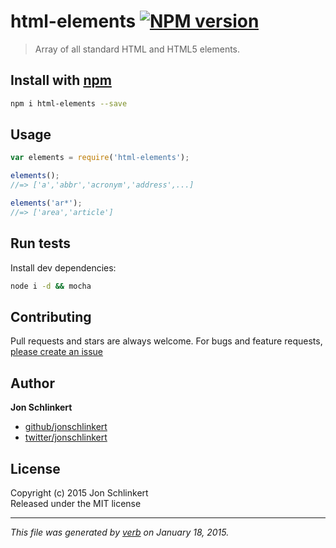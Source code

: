 # html-elements [![NPM version](https://badge.fury.io/js/html-elements.svg)](http://badge.fury.io/js/html-elements)

> Array of all standard HTML and HTML5 elements.

## Install with [npm](npmjs.org)

```bash
npm i html-elements --save
```

## Usage

```js
var elements = require('html-elements');

elements();
//=> ['a','abbr','acronym','address',...]

elements('ar*');
//=> ['area','article']
```


## Run tests

Install dev dependencies:

```bash
node i -d && mocha
```

## Contributing
Pull requests and stars are always welcome. For bugs and feature requests, [please create an issue](https://github.com/jonschlinkert/html-elements/issues)

## Author

**Jon Schlinkert**
 
+ [github/jonschlinkert](https://github.com/jonschlinkert)
+ [twitter/jonschlinkert](http://twitter.com/jonschlinkert) 

## License
Copyright (c) 2015 Jon Schlinkert  
Released under the MIT license

***

_This file was generated by [verb](https://github.com/assemble/verb) on January 18, 2015._
